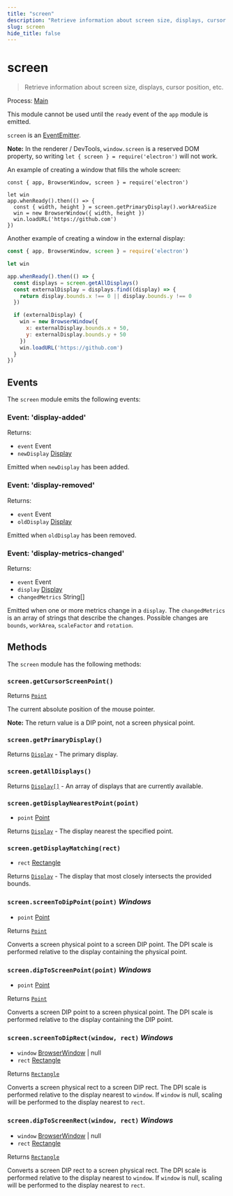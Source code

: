 ```yaml
---
title: "screen"
description: "Retrieve information about screen size, displays, cursor position, etc."
slug: screen
hide_title: false
---
```


# screen

> Retrieve information about screen size, displays, cursor position, etc.

Process: [Main](latest/glossary.md#main-process)

This module cannot be used until the `ready` event of the `app`
module is emitted.

`screen` is an [EventEmitter][event-emitter].

**Note:** In the renderer / DevTools, `window.screen` is a reserved DOM
property, so writing `let { screen } = require('electron')` will not work.

An example of creating a window that fills the whole screen:

```fiddle docs/latest/fiddles/screen/fit-screen
const { app, BrowserWindow, screen } = require('electron')

let win
app.whenReady().then(() => {
  const { width, height } = screen.getPrimaryDisplay().workAreaSize
  win = new BrowserWindow({ width, height })
  win.loadURL('https://github.com')
})
```

Another example of creating a window in the external display:

```javascript
const { app, BrowserWindow, screen } = require('electron')

let win

app.whenReady().then(() => {
  const displays = screen.getAllDisplays()
  const externalDisplay = displays.find((display) => {
    return display.bounds.x !== 0 || display.bounds.y !== 0
  })

  if (externalDisplay) {
    win = new BrowserWindow({
      x: externalDisplay.bounds.x + 50,
      y: externalDisplay.bounds.y + 50
    })
    win.loadURL('https://github.com')
  }
})
```

## Events

The `screen` module emits the following events:

### Event: 'display-added'

Returns:

* `event` Event
* `newDisplay` [Display](latest/api/structures/display.md)

Emitted when `newDisplay` has been added.

### Event: 'display-removed'

Returns:

* `event` Event
* `oldDisplay` [Display](latest/api/structures/display.md)

Emitted when `oldDisplay` has been removed.

### Event: 'display-metrics-changed'

Returns:

* `event` Event
* `display` [Display](latest/api/structures/display.md)
* `changedMetrics` String[]

Emitted when one or more metrics change in a `display`. The `changedMetrics` is
an array of strings that describe the changes. Possible changes are `bounds`,
`workArea`, `scaleFactor` and `rotation`.

## Methods

The `screen` module has the following methods:

### `screen.getCursorScreenPoint()`

Returns [`Point`](latest/api/structures/point.md)

The current absolute position of the mouse pointer.

**Note:** The return value is a DIP point, not a screen physical point.

### `screen.getPrimaryDisplay()`

Returns [`Display`](latest/api/structures/display.md) - The primary display.

### `screen.getAllDisplays()`

Returns [`Display[]`](latest/api/structures/display.md) - An array of displays that are currently available.

### `screen.getDisplayNearestPoint(point)`

* `point` [Point](latest/api/structures/point.md)

Returns [`Display`](latest/api/structures/display.md) - The display nearest the specified point.

### `screen.getDisplayMatching(rect)`

* `rect` [Rectangle](latest/api/structures/rectangle.md)

Returns [`Display`](latest/api/structures/display.md) - The display that most closely
intersects the provided bounds.

### `screen.screenToDipPoint(point)` _Windows_

* `point` [Point](latest/api/structures/point.md)

Returns [`Point`](latest/api/structures/point.md)

Converts a screen physical point to a screen DIP point.
The DPI scale is performed relative to the display containing the physical point.

### `screen.dipToScreenPoint(point)` _Windows_

* `point` [Point](latest/api/structures/point.md)

Returns [`Point`](latest/api/structures/point.md)

Converts a screen DIP point to a screen physical point.
The DPI scale is performed relative to the display containing the DIP point.

### `screen.screenToDipRect(window, rect)` _Windows_

* `window` [BrowserWindow](latest/api/browser-window.md) | null
* `rect` [Rectangle](latest/api/structures/rectangle.md)

Returns [`Rectangle`](latest/api/structures/rectangle.md)

Converts a screen physical rect to a screen DIP rect.
The DPI scale is performed relative to the display nearest to `window`.
If `window` is null, scaling will be performed to the display nearest to `rect`.

### `screen.dipToScreenRect(window, rect)` _Windows_

* `window` [BrowserWindow](latest/api/browser-window.md) | null
* `rect` [Rectangle](latest/api/structures/rectangle.md)

Returns [`Rectangle`](latest/api/structures/rectangle.md)

Converts a screen DIP rect to a screen physical rect.
The DPI scale is performed relative to the display nearest to `window`.
If `window` is null, scaling will be performed to the display nearest to `rect`.

[event-emitter]: https://nodejs.org/api/events.html#events_class_eventemitter
